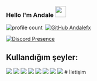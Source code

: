 
### Hello I'm Andale <img src = "https://cdn.discordapp.com/emojis/625936333248004096.png?v=1" high="20px" width="30px">
![profile count](https://komarev.com/ghpvc/?username=AndaleFx&color=red)&nbsp;
[![GitHub Andalefx](https://img.shields.io/github/followers/AndaleFx?label=follow&style=social)](https://github.com/AndaleFx)&nbsp;


[![Discord Presence](https://lanyard.cnrad.dev/api/1397360217859297321)](https://discord.com/users/1397360217859297321)
## Kullandığım şeyler:
<img src='https://img.shields.io/badge/JavaScript-323330?style=for-the-badge&logo=javascript&logoColor=F7DF1E'/> 
<img src='https://img.shields.io/badge/HTML5-E34F26?style=for-the-badge&logo=html5&logoColor=white'/> 
<img src='https://img.shields.io/badge/CSS3-1572B6?style=for-the-badge&logo=css3&logoColor=white'/> 
<img src='https://img.shields.io/badge/MongoDB-white?style=for-the-badge&logo=mongodb&logoColor=4EA94B'/> 
<img src='https://img.shields.io/badge/SQLite-07405E?style=for-the-badge&logo=sqlite&logoColor=white'/> 
<img src='https://img.shields.io/badge/Node.js-339933?style=for-the-badge&logo=nodedotjs&logoColor=white'/> 
<img src='https://img.shields.io/badge/npm-CB3837?style=for-the-badge&logo=npm&logoColor=white'/>  
<img src='https://img.shields.io/badge/Visual_Studio_Code-0078D4?style=for-the-badge&logo=visual%20studio%20code&logoColor=white'/>
# İletişim


